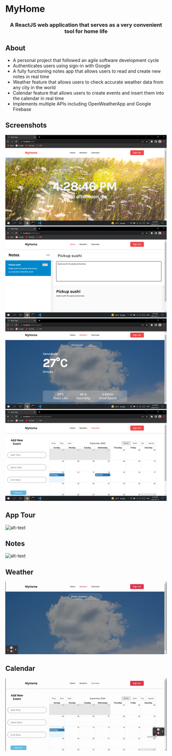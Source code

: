 <h1>MyHome</h1>
<h3 align="center">A ReactJS web application that serves as a very convenient tool for home life</h3>

## About
- A personal project that followed an agile software development cycle
- Authenticates users using sign-in with Google
- A fully functioning notes app that allows users to read and create new notes in real time
- Weather feature that allows users to check accurate weather data from any city in the world
- Calendar feature that allows users to create events and insert them into the calendar in real time
- Implements multiple APIs including OpenWeatherApp and Google Firebase

## Screenshots
<img src="https://github.com/eetan2000/MyHome/blob/main/img/Screenshot%20(345).png"/>
<img src="https://github.com/eetan2000/MyHome/blob/main/img/Screenshot%20(346).png"/>
<img src="https://github.com/eetan2000/MyHome/blob/main/img/Screenshot%20(347).png"/>
<img src="https://github.com/eetan2000/MyHome/blob/main/img/Screenshot%20(348).png"/>


## App Tour
![alt-text](https://github.com/eetan2000/MyHome/blob/main/img/myhome.gif)

## Notes
![alt-text](https://github.com/eetan2000/MyHome/blob/main/img/notes.gif)

## Weather
![alt-text](https://github.com/eetan2000/MyHome/blob/main/img/weather.gif)

## Calendar
![alt-text](https://github.com/eetan2000/MyHome/blob/main/img/calendar.gif)

